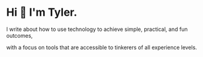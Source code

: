 # Hi 👋 I'm Tyler.

I write about how to use technology to achieve simple, practical, and fun outcomes, 

with a focus on tools that are accessible to tinkerers of all experience levels. 